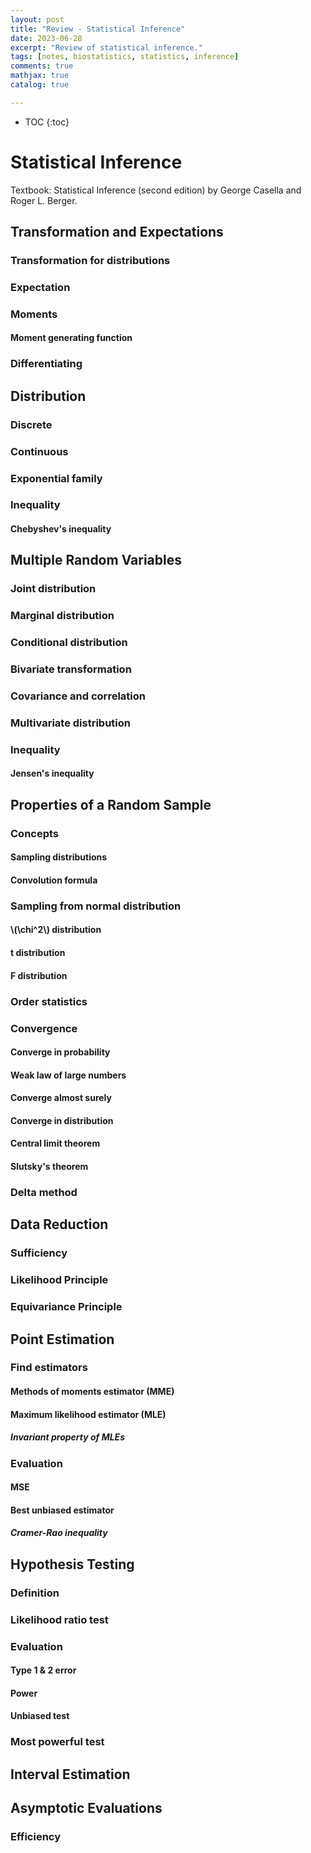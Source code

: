 ```yaml
---
layout: post
title: "Review - Statistical Inference"
date: 2023-06-28
excerpt: "Review of statistical inference."
tags: [notes, biostatistics, statistics, inference]
comments: true
mathjax: true
catalog: true

---
```



* TOC
{:toc}



# Statistical Inference

Textbook: Statistical Inference (second edition) by George Casella and Roger L. Berger.



## Transformation and Expectations

### Transformation for distributions

### Expectation

### Moments

#### Moment generating function

### Differentiating





## Distribution

### Discrete

### Continuous

### Exponential family

### Inequality

#### Chebyshev's inequality



### 



## Multiple Random Variables

### Joint distribution

### Marginal distribution

### Conditional distribution

### Bivariate transformation

### Covariance and correlation

### Multivariate distribution

### Inequality

#### Jensen's inequality





## Properties of a Random Sample

### Concepts

#### Sampling distributions

#### Convolution formula



### Sampling from normal distribution

#### \\(\chi^2\\) distribution

#### t distribution

#### F distribution



### Order statistics



### Convergence

#### Converge in probability

#### Weak law of large numbers

#### Converge almost surely

#### Converge in distribution

#### Central limit theorem

#### Slutsky's theorem



### Delta method





## Data Reduction

### Sufficiency

### Likelihood Principle

### Equivariance Principle





## Point Estimation

### Find estimators

#### Methods of moments estimator (MME)

#### Maximum likelihood estimator (MLE)

##### Invariant property of MLEs

### Evaluation

#### MSE

#### Best unbiased estimator

##### Cramer-Rao inequality





## Hypothesis Testing

### Definition

### Likelihood ratio test

### Evaluation

#### Type 1 & 2 error

#### Power

#### Unbiased test

### Most powerful test





## Interval Estimation





## Asymptotic Evaluations

### Efficiency

